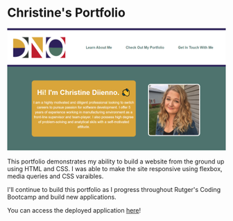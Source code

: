 # Christine's Portfolio

<img src="./assets/img/website_screenshot.PNG">

This portfolio demonstrates my ability to build a website from the ground up using HTML and CSS. I was able to make the site responsive using flexbox, media queries and CSS varaibles. 

I'll continue to build this portfolio as I progress throughout Rutger's Coding Bootcamp and build new applications.

You can access the deployed application <a href="https://mrsdno.github.io/christines-portfolio/">here</a>!

